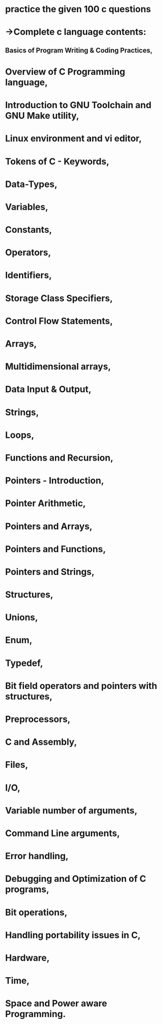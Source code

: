 # practice the given 100 c questions


# ->Complete c language contents:



## Basics of Program Writing & Coding Practices, 
# Overview of C Programming language, 
# Introduction to GNU Toolchain and GNU Make utility, 
# Linux environment and vi editor, 
# Tokens of C - Keywords, 
# Data-Types, 
# Variables, 
# Constants, 
# Operators, 
# Identifiers, 
# Storage Class Specifiers, 
# Control Flow Statements, 
# Arrays, 
# Multidimensional arrays, 
# Data Input & Output, 
# Strings, 
# Loops, 
# Functions and Recursion, 
# Pointers - Introduction, 
# Pointer Arithmetic, 
# Pointers and Arrays, 
# Pointers and Functions, 
# Pointers and Strings, 
# Structures, 
# Unions, 
# Enum, 
# Typedef, 
# Bit field operators and pointers with structures, 
# Preprocessors, 
# C and Assembly, 
# Files, 
# I/O, 
# Variable number of arguments, 
# Command Line arguments, 
# Error handling, 
# Debugging and Optimization of C programs, 
# Bit operations, 
# Handling portability issues in C, 
# Hardware, 
# Time, 
# Space and Power aware Programming.
